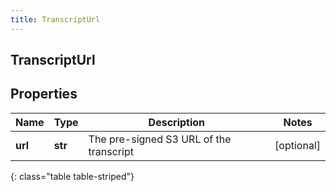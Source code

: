 ```yaml
---
title: TranscriptUrl
---
```

## TranscriptUrl

## Properties

|Name | Type | Description | Notes|
|------------ | ------------- | ------------- | -------------|
| **url** | **str** | The pre-signed S3 URL of the transcript | [optional] |
{: class="table table-striped"}


